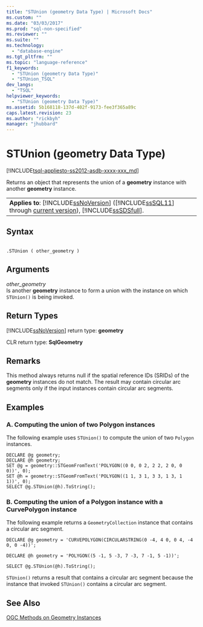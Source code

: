 ```yaml
---
title: "STUnion (geometry Data Type) | Microsoft Docs"
ms.custom: ""
ms.date: "03/03/2017"
ms.prod: "sql-non-specified"
ms.reviewer: ""
ms.suite: ""
ms.technology: 
  - "database-engine"
ms.tgt_pltfrm: ""
ms.topic: "language-reference"
f1_keywords: 
  - "STUnion (geometry Data Type)"
  - "STUnion_TSQL"
dev_langs: 
  - "TSQL"
helpviewer_keywords: 
  - "STUnion (geometry Data Type)"
ms.assetid: 5b168118-137d-402f-9173-fee3f365a89c
caps.latest.revision: 23
ms.author: "rickbyh"
manager: "jhubbard"
---
```

# STUnion (geometry Data Type)
[!INCLUDE[tsql-appliesto-ss2012-asdb-xxxx-xxx_md](../../relational-databases/databases/includes/tsql-appliesto-ss2012-asdb-xxxx-xxx-md.md)]

  Returns an object that represents the union of a **geometry** instance with another **geometry** instance.  
  
||  
|-|  
|**Applies to**: [!INCLUDE[ssNoVersion](../../a9notintoc/includes/ssnoversion-md.md)] ([!INCLUDE[ssSQL11](../../a9notintoc/includes/sssql11-md.md)] through [current version](http://msdn.microsoft.com/library/bb500435.aspx)), [!INCLUDE[ssSDSfull](../../a9retired/includes/sssdsfull-md.md)].|  
  
## Syntax  
  
```  
  
.STUnion ( other_geometry )  
```  
  
## Arguments  
 *other_geometry*  
 Is another **geometry** instance to form a union with the instance on which `STUnion()` is being invoked.  
  
## Return Types  
 [!INCLUDE[ssNoVersion](../../a9notintoc/includes/ssnoversion-md.md)] return type: **geometry**  
  
 CLR return type: **SqlGeometry**  
  
## Remarks  
 This method always returns null if the spatial reference IDs (SRIDs) of the **geometry** instances do not match. The result may contain circular arc segments only if the input instances contain circular arc segments.  
  
## Examples  
  
### A. Computing the union of two Polygon instances  
 The following example uses `STUnion()` to compute the union of two `Polygon` instances.  
  
```  
DECLARE @g geometry;  
DECLARE @h geometry;  
SET @g = geometry::STGeomFromText('POLYGON((0 0, 0 2, 2 2, 2 0, 0 0))', 0);  
SET @h = geometry::STGeomFromText('POLYGON((1 1, 3 1, 3 3, 1 3, 1 1))', 0);  
SELECT @g.STUnion(@h).ToString();  
```  
  
### B. Computing the union of a Polygon instance with a CurvePolygon instance  
 The following example returns a `GeometryCollection` instance that contains a circular arc segment.  
  
 `DECLARE @g geometry = 'CURVEPOLYGON(CIRCULARSTRING(0 -4, 4 0, 0 4, -4 0, 0 -4))';`  
  
 `DECLARE @h geometry = 'POLYGON((5 -1, 5 -3, 7 -3, 7 -1, 5 -1))';`  
  
 `SELECT @g.STUnion(@h).ToString();`  
  
 `STUnion()` returns a result that contains a circular arc segment because the instance that invoked `STUnion()` contains a circular arc segment.  
  
## See Also  
 [OGC Methods on Geometry Instances](../../t-sql/data-types/ogc-methods-on-geometry-instances.md)  
  
  